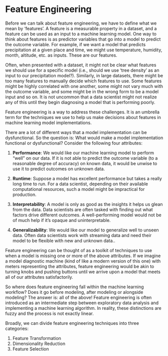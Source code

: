 # **Feature Engineering**

Before we can talk about feature engineering, we have to define what we mean by ‘features’. A feature is a measurable property in a dataset, and a feature can be used as an input to a machine learning model. One way to think about features is as predictor variables that go into a model to predict the outcome variable. For example, if we want a model that predicts precipitation at a given place and time, we might use temperature, humidity, month, altitude, etc. as inputs. These are our features.

Often, when presented with a dataset, it might not be clear what features we should use for a specific model (i.e., should we use ‘tree density’ as an input to our precipitation model?). Similarly, in large datasets, there might be too many features to manually decide which features to use. Some features might be highly correlated with one another, some might not vary much with the outcome variable, and some might be in the wrong form to be a model input and so on. It is not uncommon that a data scientist might not realize any of this until they begin diagnosing a model that is performing poorly.

Feature engineering is a way to address these challenges. It is an umbrella term for the techniques we use to help us make decisions about features in machine learning model implementations.

There are a lot of different ways that a model implementation can be dysfunctional. So the question is: What would make a model implementation functional or dysfunctional? Consider the following four attributes:

1. **Performance**: We would like our machine learning model to perform “well” on our data. If it is not able to predict the outcome variable (to a reasonable degree of accuracy) on known data, it would be unwise to use it to predict outcomes on unknown data.

2. **Runtime**: Suppose a model has excellent performance but takes a really long time to run. For a data scientist, depending on their available computational resources, such a model might be impractical for production.

3. **Interpretability**: A model is only as good as the insights it helps us glean from the data. Data scientists are often tasked with finding out what factors drive different outcomes. A well-performing model would not be of much help if it’s opaque and uninterpretable.

4. **Generalizability**: We would like our model to generalize well to unseen data. Often data scientists work with streaming data and need their model to be flexible with new and unknown data..

Feature engineering can be thought of as a toolkit of techniques to use when a model is missing one or more of the above attributes. If we imagine a model diagnostic machine (kind of like a modern version of this one) with meters representing the attributes, feature engineering would be akin to turning knobs and pushing buttons until we arrive upon a model that meets all of our attributes satisfactorily.

So where does feature engineering fall within the machine learning workflow? Does it go before modeling, after modeling or alongside modeling? The answer is: all of the above! Feature engineering is often introduced as an intermediate step between exploratory data analysis and implementing a machine learning algorithm. In reality, these distinctions are fuzzy and the process is not exactly linear.

Broadly, we can divide feature engineering techniques into three categories:

1. Feature Transformation
2. Dimensionality Reduction
3. Feature Selection
